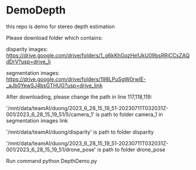 # DemoDepth
this repo is demo for stereo depth estimation

Please download folder which contains:

disparity images: https://drive.google.com/drive/folders/1_g6kKhGqzHe1JkU09bsRRjCCsZAQdDrV?usp=drive_li

segmentation images: https://drive.google.com/drive/folders/198LPuSgW0rwIE-_aJb0YewSJ4bsGTHUG?usp=drive_link
                                      

After downloading, please change the path in line 117,118,119:

'/mnt/data/teamAI/duong/2023_6_28_15_19_51-20230711T032031Z-001/2023_6_28_15_19_51/5/camera_1' is path to folder camera_1  in segmentation images link

'/mnt/data/teamAI/duong/disparity'  is path to folder disparity

'/mnt/data/teamAI/duong/2023_6_28_15_19_51-20230711T032031Z-001/2023_6_28_15_19_51/drone_pose' is path to folder drone_pose


Run command python DepthDemo.py

